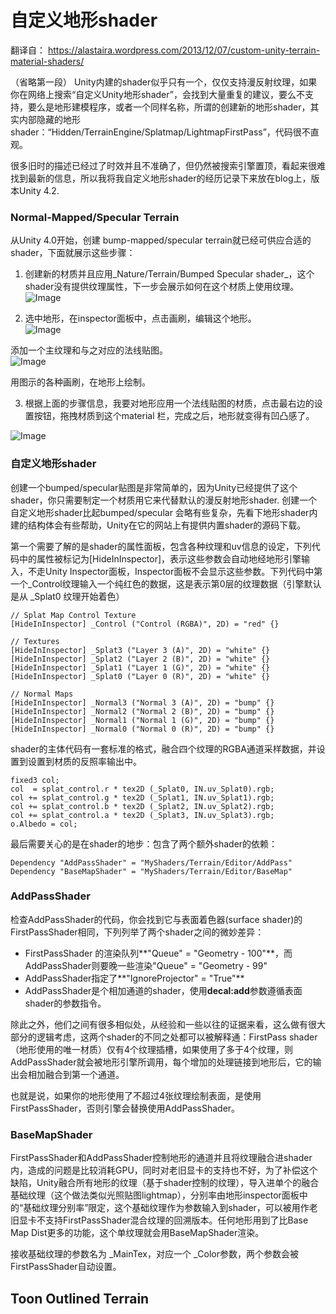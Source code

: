 
# 自定义地形shader

翻译自：
https://alastaira.wordpress.com/2013/12/07/custom-unity-terrain-material-shaders/


（省略第一段）
Unity内建的shader似乎只有一个，仅仅支持漫反射纹理，如果你在网络上搜索“自定义Unity地形shader”，会找到大量重复的建议，要么不支持，要么是地形建模程序，或者一个同样名称，所谓的创建新的地形shader，其实内部隐藏的地形shader：“Hidden/TerrainEngine/Splatmap/LightmapFirstPass”，代码很不直观。

很多旧时的描述已经过了时效并且不准确了，但仍然被搜索引擎置顶，看起来很难找到最新的信息，所以我将我自定义地形shader的经历记录下来放在blog上，版本Unity 4.2.


### Normal-Mapped/Specular Terrain

从Unity 4.0开始，创建 bump-mapped/specular terrain就已经可供应合适的shader，下面就展示这些步骤：

1. 创建新的材质并且应用_Nature/Terrain/Bumped Specular shader_，这个shader没有提供纹理属性，下一步会展示如何在这个材质上使用纹理。  
![Image](https://alastaira.files.wordpress.com/2013/12/image_thumb1.png?w=340&h=295)


2. 选中地形，在inspector面板中，点击画刷，编辑这个地形。  
![Image](https://alastaira.files.wordpress.com/2013/12/image_thumb2.png?w=325&h=372) 

添加一个主纹理和与之对应的法线贴图。  
![Image](https://alastaira.files.wordpress.com/2013/12/image_thumb3.png?w=220&h=343)

用图示的各种画刷，在地形上绘制。


3. 根据上面的步骤信息，我要对地形应用一个法线贴图的材质，点击最右边的设置按钮，拖拽材质到这个material 栏，完成之后，地形就变得有凹凸感了。

![Image](https://alastaira.files.wordpress.com/2013/12/image_thumb5.png?w=644&h=395)



### 自定义地形shader

创建一个bumped/specular贴图是非常简单的，因为Unity已经提供了这个shader，你只需要制定一个材质用它来代替默认的漫反射地形shader. 创建一个自定义地形shader比起bumped/specular 会略有些复杂，先看下地形shader内建的结构体会有些帮助，Unity在它的网站上有提供内置shader的源码下载。

第一个需要了解的是shader的属性面板，包含各种纹理和uv信息的设定，下列代码中的属性被标记为[HideInInspector]，表示这些参数会自动地经地形引擎输入，不走Unity Inspector面板，Inspector面板不会显示这些参数。下列代码中第一个_Control纹理输入一个纯红色的数据，这是表示第0层的纹理数据（引擎默认是从 _Splat0 纹理开始着色）

``` 
// Splat Map Control Texture
[HideInInspector] _Control ("Control (RGBA)", 2D) = "red" {}
 
// Textures
[HideInInspector] _Splat3 ("Layer 3 (A)", 2D) = "white" {}
[HideInInspector] _Splat2 ("Layer 2 (B)", 2D) = "white" {}
[HideInInspector] _Splat1 ("Layer 1 (G)", 2D) = "white" {}
[HideInInspector] _Splat0 ("Layer 0 (R)", 2D) = "white" {}
 
// Normal Maps
[HideInInspector] _Normal3 ("Normal 3 (A)", 2D) = "bump" {}
[HideInInspector] _Normal2 ("Normal 2 (B)", 2D) = "bump" {}
[HideInInspector] _Normal1 ("Normal 1 (G)", 2D) = "bump" {}
[HideInInspector] _Normal0 ("Normal 0 (R)", 2D) = "bump" {}
```

shader的主体代码有一套标准的格式，融合四个纹理的RGBA通道采样数据，并设置到设置到材质的反照率输出中。

```
fixed3 col;
col  = splat_control.r * tex2D (_Splat0, IN.uv_Splat0).rgb;
col += splat_control.g * tex2D (_Splat1, IN.uv_Splat1).rgb;
col += splat_control.b * tex2D (_Splat2, IN.uv_Splat2).rgb;
col += splat_control.a * tex2D (_Splat3, IN.uv_Splat3).rgb;
o.Albedo = col;
```

最后需要关心的是在shader的地步：包含了两个额外shader的依赖：
```
Dependency "AddPassShader" = "MyShaders/Terrain/Editor/AddPass"
Dependency "BaseMapShader" = "MyShaders/Terrain/Editor/BaseMap"
```



### AddPassShader

检查AddPassShader的代码，你会找到它与表面着色器(surface shader)的FirstPassShader相同，下列列举了两个shader之间的微妙差异：

- FirstPassShader 的渲染队列**"Queue" = "Geometry - 100"**，而AddPassShader则要晚一些渲染"Queue" = "Geometry - 99"
- AddPassShader指定了**"IgnoreProjector" = "True"**
- AddPassShader是个相加通道的shader，使用**decal:add**参数遵循表面shader的参数指令。

除此之外，他们之间有很多相似处，从经验和一些以往的证据来看，这么做有很大部分的逻辑考虑，这两个shader的不同之处都可以被解释通：FirstPass shader（地形使用的唯一材质）仅有4个纹理插槽，如果使用了多于4个纹理，则AddPassShader就会被地形引擎所调用，每个增加的处理链接到地形后，它的输出会相加融合到第一个通道。

也就是说，如果你的地形使用了不超过4张纹理绘制表面，是使用FirstPassShader，否则引擎会替换使用AddPassShader。



### BaseMapShader

FirstPassShader和AddPassShader控制地形的通道并且将纹理融合进shader内，造成的问题是比较消耗GPU，同时对老旧显卡的支持也不好，为了补偿这个缺陷，Unity融合所有地形的纹理（基于shader控制的纹理），导入进单个的融合基础纹理（这个做法类似光照贴图lightmap），分别率由地形inspector面板中的“基础纹理分别率”限定，这个基础纹理作为参数输入到shader，可以被用作老旧显卡不支持FirstPassShader混合纹理的回溯版本。任何地形用到了比Base Map Dist更多的功能，这个单纹理就会用BaseMapShader渲染。

接收基础纹理的参数名为 _MainTex，对应一个 _Color参数，两个参数会被FirstPassShader自动设置。


## Toon Outlined Terrain

